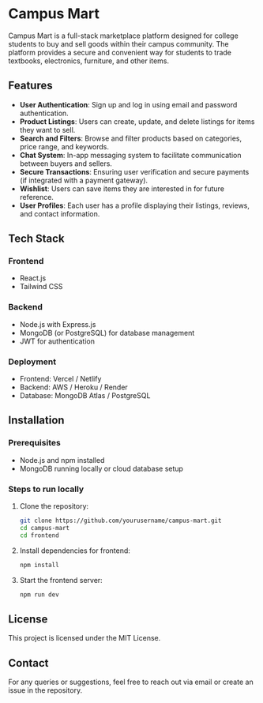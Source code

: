 # Campus Mart

Campus Mart is a full-stack marketplace platform designed for college students to buy and sell goods within their campus community. The platform provides a secure and convenient way for students to trade textbooks, electronics, furniture, and other items.

## Features
- **User Authentication**: Sign up and log in using email and password authentication.
- **Product Listings**: Users can create, update, and delete listings for items they want to sell.
- **Search and Filters**: Browse and filter products based on categories, price range, and keywords.
- **Chat System**: In-app messaging system to facilitate communication between buyers and sellers.
- **Secure Transactions**: Ensuring user verification and secure payments (if integrated with a payment gateway).
- **Wishlist**: Users can save items they are interested in for future reference.
- **User Profiles**: Each user has a profile displaying their listings, reviews, and contact information.

## Tech Stack
### Frontend
- React.js
- Tailwind CSS

### Backend
- Node.js with Express.js
- MongoDB (or PostgreSQL) for database management
- JWT for authentication

### Deployment
- Frontend: Vercel / Netlify
- Backend: AWS / Heroku / Render
- Database: MongoDB Atlas / PostgreSQL

## Installation
### Prerequisites
- Node.js and npm installed
- MongoDB running locally or cloud database setup

### Steps to run locally
1. Clone the repository:
   ```sh
   git clone https://github.com/yourusername/campus-mart.git
   cd campus-mart
   cd frontend
   ```
2. Install dependencies for frontend:
   ```sh
   npm install
   ```
3. Start the frontend server:
   ```sh
   npm run dev
   ```

## License
This project is licensed under the MIT License.

## Contact
For any queries or suggestions, feel free to reach out via email or create an issue in the repository.

